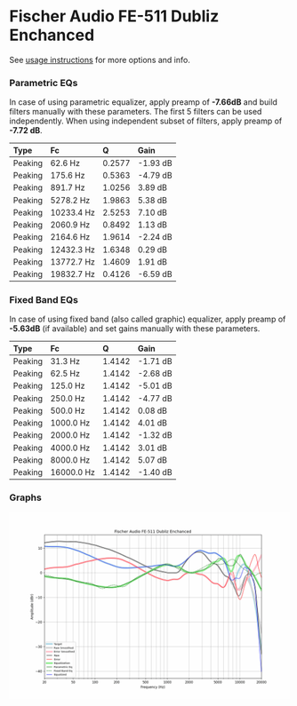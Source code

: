 # Fischer Audio FE-511 Dubliz Enchanced
See [usage instructions](https://github.com/jaakkopasanen/AutoEq#usage) for more options and info.

### Parametric EQs
In case of using parametric equalizer, apply preamp of **-7.66dB** and build filters manually
with these parameters. The first 5 filters can be used independently.
When using independent subset of filters, apply preamp of **-7.72 dB**.

| Type    | Fc         |      Q | Gain     |
|:--------|:-----------|:-------|:---------|
| Peaking | 62.6 Hz    | 0.2577 | -1.93 dB |
| Peaking | 175.6 Hz   | 0.5363 | -4.79 dB |
| Peaking | 891.7 Hz   | 1.0256 | 3.89 dB  |
| Peaking | 5278.2 Hz  | 1.9863 | 5.38 dB  |
| Peaking | 10233.4 Hz | 2.5253 | 7.10 dB  |
| Peaking | 2060.9 Hz  | 0.8492 | 1.13 dB  |
| Peaking | 2164.6 Hz  | 1.9614 | -2.24 dB |
| Peaking | 12432.3 Hz | 1.6348 | 0.29 dB  |
| Peaking | 13772.7 Hz | 1.4609 | 1.91 dB  |
| Peaking | 19832.7 Hz | 0.4126 | -6.59 dB |

### Fixed Band EQs
In case of using fixed band (also called graphic) equalizer, apply preamp of **-5.63dB**
(if available) and set gains manually with these parameters.

| Type    | Fc         |      Q | Gain     |
|:--------|:-----------|:-------|:---------|
| Peaking | 31.3 Hz    | 1.4142 | -1.71 dB |
| Peaking | 62.5 Hz    | 1.4142 | -2.68 dB |
| Peaking | 125.0 Hz   | 1.4142 | -5.01 dB |
| Peaking | 250.0 Hz   | 1.4142 | -4.77 dB |
| Peaking | 500.0 Hz   | 1.4142 | 0.08 dB  |
| Peaking | 1000.0 Hz  | 1.4142 | 4.01 dB  |
| Peaking | 2000.0 Hz  | 1.4142 | -1.32 dB |
| Peaking | 4000.0 Hz  | 1.4142 | 3.01 dB  |
| Peaking | 8000.0 Hz  | 1.4142 | 5.07 dB  |
| Peaking | 16000.0 Hz | 1.4142 | -1.40 dB |

### Graphs
![](./Fischer%20Audio%20FE-511%20Dubliz%20Enchanced.png)